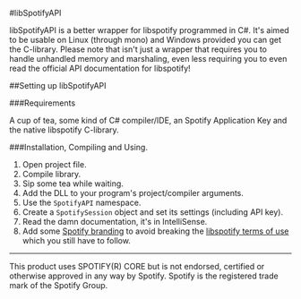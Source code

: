 #libSpotifyAPI

libSpotifyAPI is a better wrapper for libspotify programmed in C#. It's aimed to be usable on Linux (through mono) and Windows provided you can get the C-library. Please note that isn't just a wrapper that requires you to handle unhandled memory and marshaling, even less requiring you to even read the official API documentation for libspotify!

##Setting up libSpotifyAPI

###Requirements

A cup of tea, some kind of C# compiler/IDE, an Spotify Application Key and the native libspotify C-library.

###Installation, Compiling and Using.

1. Open project file.
2. Compile library.
3. Sip some tea while waiting.
4. Add the DLL to your program's project/compiler arguments.
5. Use the ``SpotifyAPI`` namespace.
6. Create a ``SpotifySession`` object and set its settings (including API key).
7. Read the damn documentation, it's in IntelliSense.
8. Add some [Spotify branding](http://developer.spotify.com/technologies/libspotify/#branding) to avoid breaking the [libspotify terms of use](http://developer.spotify.com/technologies/libspotify/#terms-of-use) which you still have to follow.

- - -

This product uses SPOTIFY(R) CORE but is not endorsed, certified or otherwise approved in any way by Spotify. Spotify is the registered trade mark of the Spotify Group.